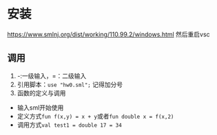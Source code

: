 # 安装

<https://www.smlnj.org/dist/working/110.99.2/windows.html>
然后重启vsc

## 调用

1. -:一级输入，=：二级输入
2. 引用脚本：`use "hw0.sml";` 记得加分号
3. 函数的定义与调用

* 输入sml开始使用
* 定义方式`fun f(x,y) = x + y`或者`fun double x = f(x,2)`
* 调用方式`val test1 = double 17 = 34`
